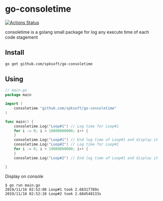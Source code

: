 # go-consoletime
[![Actions Status](https://github.com/spksoft/go-consoletime/workflows/Go/badge.svg)](https://github.com/spksoft/go-consoletime/actions)

consoletime is a golang small package for log any execute time of each code stagement

## Install
```bash
go get github.com/spksoft/go-consoletime
```

## Using
```go
// main.go
package main

import (
	consoletime "github.com/spksoft/go-consoletime"
)

func main() {
	consoletime.Log("Loop#1") // Log time for Loop#1
	for i := 0; i < 10000000000; i++ {
	}
	consoletime.Log("Loop#1") // End log time of Loop#1 and display it
	consoletime.Log("Loop#2") // Log time for Loop#2
	for i := 0; i < 10000000000; i++ {
	} 
    consoletime.Log("Loop#2") // End log time of Loop#1 and display it

}
```

Display on console
```
$ go run main.go
2019/11/16 02:52:08 Loop#1 took 2.68317789s
2019/11/16 02:52:10 Loop#2 took 2.684548133s
```
